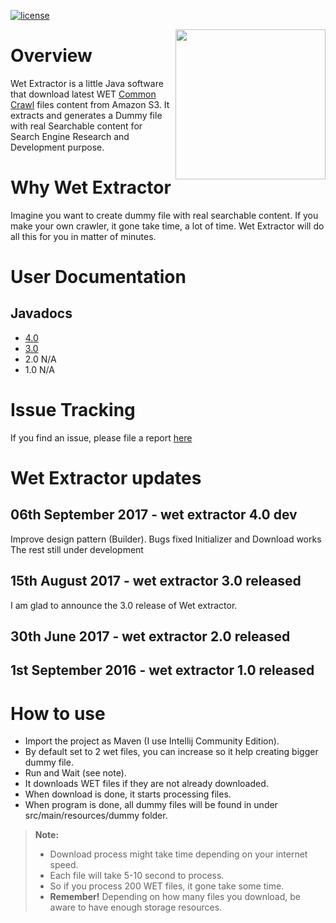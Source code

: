 [![license](https://img.shields.io/github/license/mashape/apistatus.svg)](https://github.com/maythamfahmi/wet-extractor/blob/master/LICENSE)

<a href="https://github.com/maythamfahmi/wet-extractor/blob/master/LICENSE">
    <img src="http://dev.itbackyard.dk/wet-extractor/image/logo_wet_extractor.pn" align="right" height="240" width="240" >
</a>

# Overview

Wet Extractor is a little Java software that download latest WET [Common Crawl][1] files content from Amazon S3. It extracts and generates a Dummy file with real Searchable content for Search Engine Research and Development purpose.

# Why Wet Extractor

Imagine you want to create dummy file with real searchable content. If you make your own crawler, it gone take time, a lot of time. Wet Extractor will do all this for you in matter of minutes.

# User Documentation

## Javadocs

* [4.0](http://dev.itbackyard.dk/wet-extractor/4/)
* [3.0](http://dev.itbackyard.dk/wet-extractor/3/)
* 2.0 N/A
* 1.0 N/A


# Issue Tracking

If you find an issue, please file a report [here](https://github.com/maythamfahmi/wet-extractor/issues)

# Wet Extractor updates

## 06th September 2017  - wet extractor 4.0 dev

Improve design pattern (Builder).
Bugs fixed
Initializer and Download works
The rest still under development 

## 15th August 2017  - wet extractor 3.0 released

I am glad to announce the 3.0 release of Wet extractor.

## 30th June 2017  - wet extractor 2.0 released

## 1st September 2016  - wet extractor 1.0 released

# How to use
- Import the project as Maven (I use Intellij Community Edition).
- By default set to 2 wet files, you can increase so it help creating bigger dummy file.
- Run and Wait (see note).
 - It downloads WET files if they are not already downloaded.
 - When download is done, it starts processing files.
 - When program is done, all dummy files will be found in under src/main/resources/dummy folder.

> **Note:**
> - Download process might take time depending on your internet speed. 
> - Each file will take 5-10 second to process.
> - So if you process 200 WET files, it gone take some time.
> - **Remember!** Depending on how many files you download, be aware to have enough storage resources.

[1]: http://commoncrawl.org
